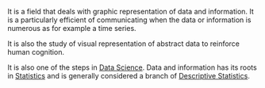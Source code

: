 It is a field that deals with graphic representation of data and information. It is a particularly efficient of communicating when the data or information is numerous as for example a time series.

It is also the study of visual representation of abstract data to reinforce human cognition.

It is also one of the steps in [Data Science](World%20Building/Science%20and%20Engineering/Mathematics/Applied%20Mathematics/Data%20Science/Data%20Science.md).
Data and information has its roots in [Statistics](World%20Building/Science%20and%20Engineering/Mathematics/Pure%20Mathematics/Statistics.md) and is generally considered a branch of [Descriptive Statistics](World%20Building/Science%20and%20Engineering/Mathematics/Pure%20Mathematics/Descriptive%20Statistics.md).